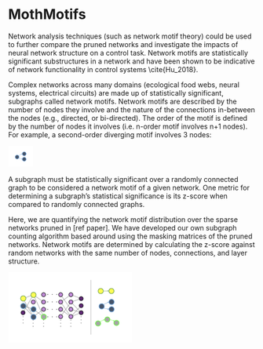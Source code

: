 # MothMotifs

Network analysis techniques (such as network motif theory) could be used to further compare the pruned networks and investigate the impacts of neural network structure on a control task. Network motifs are statistically significant substructures in a network and have been shown to be indicative of network functionality in control systems \cite{Hu_2018}.

Complex networks across many domains (ecological food webs, neural systems, electrical circuits) are made up of statistically significant, subgraphs called network motifs. Network motifs are described by the number of nodes they involve and the nature of the connections in-between the nodes (e.g., directed, or bi-directed). The order of the motif is defined by the number of nodes it involves (i.e. n-order motif involves n+1 nodes). For example, a second-order diverging motif involves 3 nodes: 

<img src="figs/div_motif.jpg" width="10%"/>

A subgraph must be statistically significant over a randomly connected graph to be considered a network motif of a given network. One metric for determining a subgraph’s statistical significance is its z-score when compared to randomly connected graphs. 

Here, we are quantifying the network motif distribution over the sparse networks pruned in [ref paper]. We have developed our own subgraph counting algorithm based around using the masking matrices of the pruned networks. Network motifs are determined by calculating the z-score against random networks with the same number of nodes, connections, and layer structure. 

<img src="figs/motif_fig.jpg" width="50%"/>

